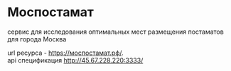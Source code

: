# Моспостамат
сервис для исследования оптимальных мест размещения постаматов для города Москва

url ресурса - https://моспостамат.рф/.  
api спецификация http://45.67.228.220:3333/

